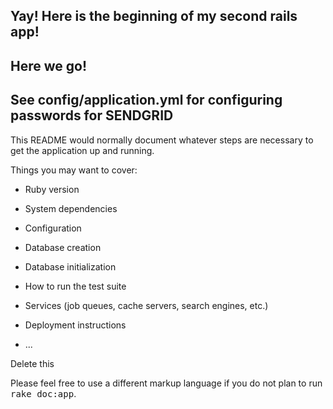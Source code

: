## Yay! Here is the beginning of my second rails app!

## Here we go!

## See config/application.yml for configuring passwords for SENDGRID

This README would normally document whatever steps are necessary to get the
application up and running.

Things you may want to cover:

* Ruby version

* System dependencies

* Configuration

* Database creation

* Database initialization

* How to run the test suite

* Services (job queues, cache servers, search engines, etc.)

* Deployment instructions

* ...

Delete this




Please feel free to use a different markup language if you do not plan to run
<tt>rake doc:app</tt>.
